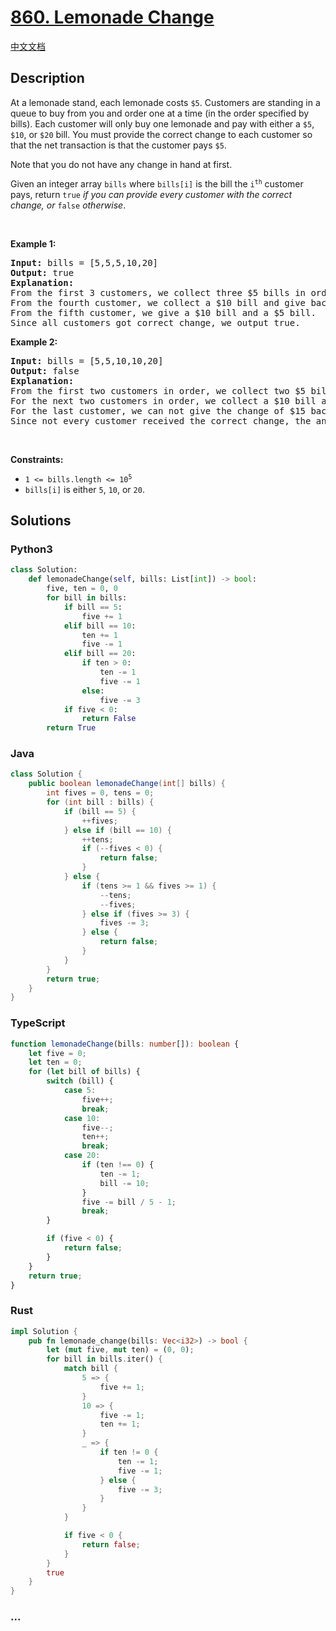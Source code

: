 # [860. Lemonade Change](https://leetcode.com/problems/lemonade-change)

[中文文档](/solution/0800-0899/0860.Lemonade%20Change/README.md)

## Description

<p>At a lemonade stand, each lemonade costs <code>$5</code>. Customers are standing in a queue to buy from you and order one at a time (in the order specified by bills). Each customer will only buy one lemonade and pay with either a <code>$5</code>, <code>$10</code>, or <code>$20</code> bill. You must provide the correct change to each customer so that the net transaction is that the customer pays <code>$5</code>.</p>

<p>Note that you do not have any change in hand at first.</p>

<p>Given an integer array <code>bills</code> where <code>bills[i]</code> is the bill the <code>i<sup>th</sup></code> customer pays, return <code>true</code> <em>if you can provide every customer with the correct change, or</em> <code>false</code> <em>otherwise</em>.</p>

<p>&nbsp;</p>
<p><strong>Example 1:</strong></p>

<pre>
<strong>Input:</strong> bills = [5,5,5,10,20]
<strong>Output:</strong> true
<strong>Explanation:</strong> 
From the first 3 customers, we collect three $5 bills in order.
From the fourth customer, we collect a $10 bill and give back a $5.
From the fifth customer, we give a $10 bill and a $5 bill.
Since all customers got correct change, we output true.
</pre>

<p><strong>Example 2:</strong></p>

<pre>
<strong>Input:</strong> bills = [5,5,10,10,20]
<strong>Output:</strong> false
<strong>Explanation:</strong> 
From the first two customers in order, we collect two $5 bills.
For the next two customers in order, we collect a $10 bill and give back a $5 bill.
For the last customer, we can not give the change of $15 back because we only have two $10 bills.
Since not every customer received the correct change, the answer is false.
</pre>

<p>&nbsp;</p>
<p><strong>Constraints:</strong></p>

<ul>
	<li><code>1 &lt;= bills.length &lt;= 10<sup>5</sup></code></li>
	<li><code>bills[i]</code> is either <code>5</code>, <code>10</code>, or <code>20</code>.</li>
</ul>

## Solutions

<!-- tabs:start -->

### **Python3**

```python
class Solution:
    def lemonadeChange(self, bills: List[int]) -> bool:
        five, ten = 0, 0
        for bill in bills:
            if bill == 5:
                five += 1
            elif bill == 10:
                ten += 1
                five -= 1
            elif bill == 20:
                if ten > 0:
                    ten -= 1
                    five -= 1
                else:
                    five -= 3
            if five < 0:
                return False
        return True
```

### **Java**

```java
class Solution {
    public boolean lemonadeChange(int[] bills) {
        int fives = 0, tens = 0;
        for (int bill : bills) {
            if (bill == 5) {
                ++fives;
            } else if (bill == 10) {
                ++tens;
                if (--fives < 0) {
                    return false;
                }
            } else {
                if (tens >= 1 && fives >= 1) {
                    --tens;
                    --fives;
                } else if (fives >= 3) {
                    fives -= 3;
                } else {
                    return false;
                }
            }
        }
        return true;
    }
}
```

### **TypeScript**

```ts
function lemonadeChange(bills: number[]): boolean {
    let five = 0;
    let ten = 0;
    for (let bill of bills) {
        switch (bill) {
            case 5:
                five++;
                break;
            case 10:
                five--;
                ten++;
                break;
            case 20:
                if (ten !== 0) {
                    ten -= 1;
                    bill -= 10;
                }
                five -= bill / 5 - 1;
                break;
        }

        if (five < 0) {
            return false;
        }
    }
    return true;
}
```

### **Rust**

```rust
impl Solution {
    pub fn lemonade_change(bills: Vec<i32>) -> bool {
        let (mut five, mut ten) = (0, 0);
        for bill in bills.iter() {
            match bill {
                5 => {
                    five += 1;
                }
                10 => {
                    five -= 1;
                    ten += 1;
                }
                _ => {
                    if ten != 0 {
                        ten -= 1;
                        five -= 1;
                    } else {
                        five -= 3;
                    }
                }
            }

            if five < 0 {
                return false;
            }
        }
        true
    }
}
```

### **...**

```

```

<!-- tabs:end -->
